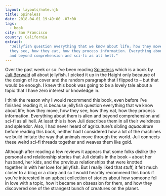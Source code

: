 ```yaml
---
layout: layouts/note.njk
title: Spineless
date: 2018-04-01 19:49:00 -07:00
tags:
  - book
city: San Francisco
country: California
extract:
  "Jellyfish question everything that we know about life; how they move, how
  they see, how they eat, how they process information. Everything about them is alien
  and beyond comprehension and sci-fi as all hell."
---
```


Over the past week or so I’ve been reading [Spineless](https://www.amazon.com/Spineless-Science-Jellyfish-Growing-Backbone/dp/0735211264) which is a book by [Juli Berwald](http://www.juliberwald.com/) all about jellyfish. I picked it up in the Haight only because of the design of its cover and the random paragraph that I flipped to – but that would be enough. I knew this book was going to be a lovely tale about a topic that I have zero interest or knowledge in.

I think the reason why I would recommend this book, even before I’ve finished reading it, is because jellyfish question everything that we know about life; how they move, how they see, how they eat, how they process information. Everything about them is alien and beyond comprehension and sci-fi as all hell. At least this is how Juli describes them in all their weirdness and splendor. Also, I had never heard of agriculture’s sibling _aquaculture_ before reading this book, neither had I considered how a lot of the machines we build imitate the way that animals move through the world. Juli connects these weird sci-fi threads together and weaves them like gold.

Although after reading a few reviews it appears that some folks dislike the personal and relationship stories that Juli details in the book – about her husband, her kids, and the previous relationships that were knotted together in with her love for jellyfish. But I really liked that stuff, it felt much closer to a blog or a diary and so I would heartily recommend this book if you’re interested in an upbeat collection of stories about how someone fell in love with a topic, how it became an obsession for them, and how they discovered one of the strangest bunch of creatures on the planet.
